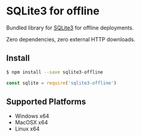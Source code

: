 # SQLite3 for offline

Bundled library for [SQLite3](https://github.com/mapbox/node-sqlite3) for offline deployments.

Zero dependencies, zero external HTTP downloads.

## Install

```bash
$ npm install --save sqlite3-offline
```

```javascript
const sqlite = require('sqlite3-offline')
```

## Supported Platforms

- Windows x64
- MacOSX x64
- Linux x64